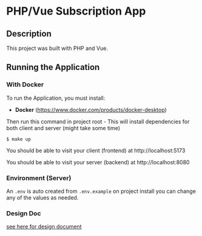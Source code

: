 # PHP/Vue Subscription App

## Description

This project was built with PHP and Vue.

## Running the Application

### With Docker

To run the Application, you must install:

- **Docker** (https://www.docker.com/products/docker-desktop)

Then run this command in project root - This will install dependencies for both client and server (might take some time)

```console
$ make up
```

You should be able to visit your client (frontend)  at http://localhost:5173

You should be able to visit your server (backend) at http://localhost:8080

### Environment (Server)

An `.env` is auto created from `.env.example` on project install you can change any of the values as needed.

### Design Doc

[see here for design document](design.md)